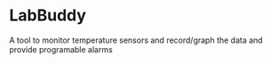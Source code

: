 # LabBuddy
A tool to monitor temperature sensors and record/graph the data and provide programable alarms
